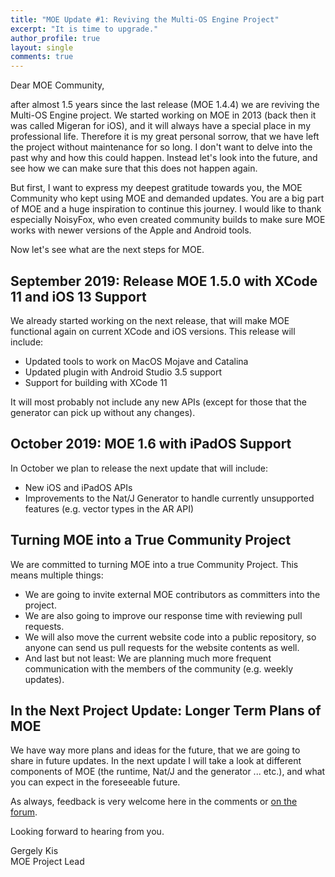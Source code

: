 ```yaml
---
title: "MOE Update #1: Reviving the Multi-OS Engine Project"
excerpt: "It is time to upgrade."
author_profile: true
layout: single
comments: true
---
```


Dear MOE Community,

after almost 1.5 years since the last release (MOE 1.4.4) we are reviving the Multi-OS Engine project. We started working on MOE in 2013 (back then it was called Migeran for iOS), and it will always have a special place in my professional life. Therefore it is my great personal sorrow, that we have left the project without maintenance for so long. I don't want to delve into the past why and how this could happen. Instead let's look into the future, and see how we can make sure that this does not happen again.

But first, I want to express my deepest gratitude towards you, the MOE Community who kept using MOE and demanded updates. You are a big part of MOE and a huge inspiration to continue this journey. I would like to thank especially NoisyFox, who even created community builds to make sure MOE works with newer versions of the Apple and Android tools.

Now let's see what are the next steps for MOE.

## September 2019: Release MOE 1.5.0 with XCode 11 and iOS 13 Support

We already started working on the next release, that will make MOE functional again on current XCode and iOS versions. This release will include:

 * Updated tools to work on MacOS Mojave and Catalina
 * Updated plugin with Android Studio 3.5 support
 * Support for building with XCode 11

It will most probably not include any new APIs (except for those that the generator can pick up without any changes).

## October 2019: MOE 1.6 with iPadOS Support

In October we plan to release the next update that will include:

 * New iOS and iPadOS APIs
 * Improvements to the Nat/J Generator to handle currently unsupported features (e.g. vector types in the AR API)

## Turning MOE into a True Community Project

We are committed to turning MOE into a true Community Project. This means multiple things:

 * We are going to invite external MOE contributors as committers into the project.
 * We are also going to improve our response time with reviewing pull requests.
 * We will also move the current website code into a public repository, so anyone can send us pull requests for the website contents as well.
 * And last but not least: We are planning much more frequent communication with the members of the community (e.g. weekly updates). 

## In the Next Project Update: Longer Term Plans of MOE

We have way more plans and ideas for the future, that we are going to share in future updates. In the next update I will take a look at different components of MOE (the runtime, Nat/J and the generator ... etc.), and what you can expect in the foreseeable future.

As always, feedback is very welcome here in the comments or [on the forum](https://discuss.multi-os-engine.org).

Looking forward to hearing from you.

Gergely Kis<br>
MOE Project Lead

